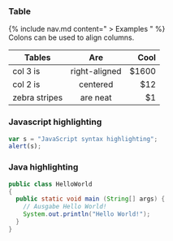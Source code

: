 ### Table
{% include nav.md content=" > Examples " %}  
Colons can be used to align columns.

| Tables        | Are           | Cool  |
| ------------- |:-------------:| -----:|
| col 3 is      | right-aligned | $1600 |
| col 2 is      | centered      |   $12 |
| zebra stripes | are neat      |    $1 |

### Javascript highlighting
```javascript
var s = "JavaScript syntax highlighting";
alert(s);
```

### Java highlighting
```java
public class HelloWorld 
{
  public static void main (String[] args) {
    // Ausgabe Hello World!
    System.out.println("Hello World!");
  }
}
```